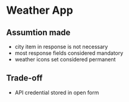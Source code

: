 #  Weather App

## Assumtion made

- city item in response is not necessary
- most response fields considered mandatory
- weather icons set considered permanent

## Trade-off

- API credential stored in open form
